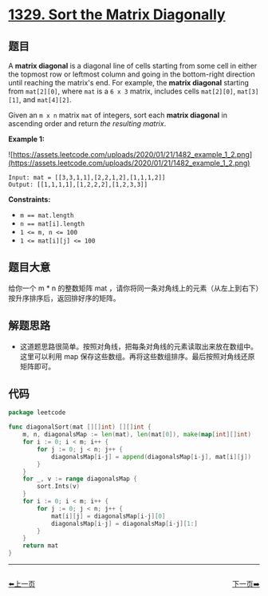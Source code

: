 # [1329. Sort the Matrix Diagonally](https://leetcode.com/problems/sort-the-matrix-diagonally/)


## 题目

A **matrix diagonal** is a diagonal line of cells starting from some cell in either the topmost row or leftmost column and going in the bottom-right direction until reaching the matrix's end. For example, the **matrix diagonal** starting from `mat[2][0]`, where `mat` is a `6 x 3` matrix, includes cells `mat[2][0]`, `mat[3][1]`, and `mat[4][2]`.

Given an `m x n` matrix `mat` of integers, sort each **matrix diagonal** in ascending order and return *the resulting matrix*.

**Example 1:**

![https://assets.leetcode.com/uploads/2020/01/21/1482_example_1_2.png](https://assets.leetcode.com/uploads/2020/01/21/1482_example_1_2.png)

```
Input: mat = [[3,3,1,1],[2,2,1,2],[1,1,1,2]]
Output: [[1,1,1,1],[1,2,2,2],[1,2,3,3]]
```

**Constraints:**

- `m == mat.length`
- `n == mat[i].length`
- `1 <= m, n <= 100`
- `1 <= mat[i][j] <= 100`

## 题目大意

给你一个 m * n 的整数矩阵 mat ，请你将同一条对角线上的元素（从左上到右下）按升序排序后，返回排好序的矩阵。

## 解题思路

- 这道题思路很简单。按照对角线，把每条对角线的元素读取出来放在数组中。这里可以利用 map 保存这些数组。再将这些数组排序。最后按照对角线还原矩阵即可。

## 代码

```go
package leetcode

func diagonalSort(mat [][]int) [][]int {
	m, n, diagonalsMap := len(mat), len(mat[0]), make(map[int][]int)
	for i := 0; i < m; i++ {
		for j := 0; j < n; j++ {
			diagonalsMap[i-j] = append(diagonalsMap[i-j], mat[i][j])
		}
	}
	for _, v := range diagonalsMap {
		sort.Ints(v)
	}
	for i := 0; i < m; i++ {
		for j := 0; j < n; j++ {
			mat[i][j] = diagonalsMap[i-j][0]
			diagonalsMap[i-j] = diagonalsMap[i-j][1:]
		}
	}
	return mat
}
```


----------------------------------------------
<div style="display: flex;justify-content: space-between;align-items: center;">
<p><a href="https://books.halfrost.com/leetcode/ChapterFour/1300~1399/1319.Number-of-Operations-to-Make-Network-Connected/">⬅️上一页</a></p>
<p><a href="https://books.halfrost.com/leetcode/ChapterFour/1300~1399/1380.Lucky-Numbers-in-a-Matrix/">下一页➡️</a></p>
</div>

